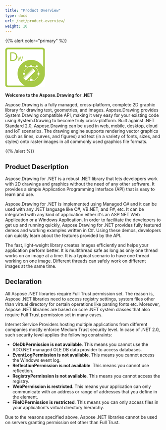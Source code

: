 ```yaml
---
title: "Product Overview"
type: docs
url: /net/product-overview/
weight: 10
---
```


{{% alert color="primary" %}} 

![Aspose.Drawing logo](product-overview_1)

**Welcome to the Aspose.Drawing for .NET**

Aspose.Drawing is a fully managed, cross-platform, complete 2D graphic library for drawing text, geometries, and images. Aspose.Drawing provides System.Drawing compatible API, making it very easy for your existing code using System.Drawing to become truly cross-platform. Built against .NET Standard 2.0, Aspose.Drawing can be used in web, mobile, desktop, cloud and IoT scenarios. The drawing engine supports rendering vector graphics (such as lines, curves, and figures) and text (in a variety of fonts, sizes, and styles) onto raster images in all commonly used graphics file formats.

{{% /alert %}} 
## **Product Description**
Aspose.Drawing for .NET is a robust .NET library that lets developers work with 2D drawings and graphics without the need of any other software. It provides a simple Application Programming Interface (API) that is easy to learn and use.

Aspose.Drawing for .NET is implemented using Managed C# and it can be used with any .NET language like C#, VB.NET, and F#, etc. It can be integrated with any kind of application either it's an ASP.NET Web Application or a Windows Application. In order to facilitate the developers to get up and running quickly, Aspose.Drawing for .NET provides fully featured demos and working examples written in C#. Using these demos, developers can quickly learn about the features provided by the API.

The fast, light-weight library creates images efficiently and helps your application perform better. It is multithread safe as long as only one thread works on an image at a time. It is a typical scenario to have one thread working on one image. Different threads can safely work on different images at the same time.
## **Declaration**
All Aspose .NET libraries require Full Trust permission set. The reason is, Aspose .NET libraries need to access registry settings, system files other than virtual directory for certain operations like parsing fonts etc. Moreover, Aspose .NET libraries are based on core .NET system classes that also require Full Trust permission set in many cases.

Internet Service Providers hosting multiple applications from different companies mostly enforce Medium Trust security level. In case of .NET 2.0, such security level applies the following constraints:

- **OleDbPermission is not available**. This means you cannot use the ADO.NET managed OLE DB data provider to access databases.
- **EventLogPermission is not available**. This means you cannot access the Windows event log.
- **ReflectionPermission is not available**. This means you cannot use reflection.
- **RegistryPermission is not available**. This means you cannot access the registry.
- **WebPermission is restricted**. This means your application can only communicate with an address or range of addresses that you define in the <trust> element.
- **FileIOPermission is restricted**. This means you can only access files in your application's virtual directory hierarchy.

Due to the reasons specified above, Aspose .NET libraries cannot be used on servers granting permission set other than Full Trust.
